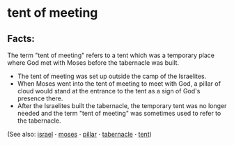 # tent of meeting #

## Facts: ##

The term "tent of meeting" refers to a tent which was a temporary place where God met with Moses before the tabernacle was built.

* The tent of meeting was set up outside the camp of the Israelites.
* When Moses went into the tent of meeting to meet with God, a pillar of cloud would stand at the entrance to the tent as a sign of God's presence there. 
* After the Israelites built the tabernacle, the temporary tent was no longer needed and the term "tent of meeting" was sometimes used to refer to the tabernacle. 

(See also: [israel](../other/israel.md) **·** [moses](../other/moses.md) **·** [pillar](../other/pillar.md) **·** [tabernacle](../kt/tabernacle.md) **·** [tent](../other/tent.md))

